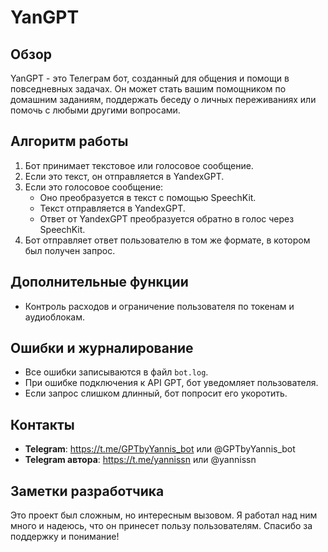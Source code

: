 # YanGPT

## Обзор
YanGPT - это Телеграм бот, созданный для общения и помощи в повседневных задачах. Он может стать вашим помощником по домашним заданиям, поддержать беседу о личных переживаниях или помочь с любыми другими вопросами.

## Алгоритм работы
1. Бот принимает текстовое или голосовое сообщение.
2. Если это текст, он отправляется в YandexGPT.
3. Если это голосовое сообщение:
   - Оно преобразуется в текст с помощью SpeechKit.
   - Текст отправляется в YandexGPT.
   - Ответ от YandexGPT преобразуется обратно в голос через SpeechKit.
4. Бот отправляет ответ пользователю в том же формате, в котором был получен запрос.

## Дополнительные функции
- Контроль расходов и ограничение пользователя по токенам и аудиоблокам.

## Ошибки и журналирование
- Все ошибки записываются в файл `bot.log`.
- При ошибке подключения к API GPT, бот уведомляет пользователя.
- Если запрос слишком длинный, бот попросит его укоротить.

## Контакты
- **Telegram**: https://t.me/GPTbyYannis_bot или @GPTbyYannis_bot
- **Telegram автора**: https://t.me/yannissn или @yannissn

## Заметки разработчика
Это проект был сложным, но интересным вызовом. Я работал над ним много и надеюсь, что он принесет пользу пользователям. Спасибо за поддержку и понимание!

